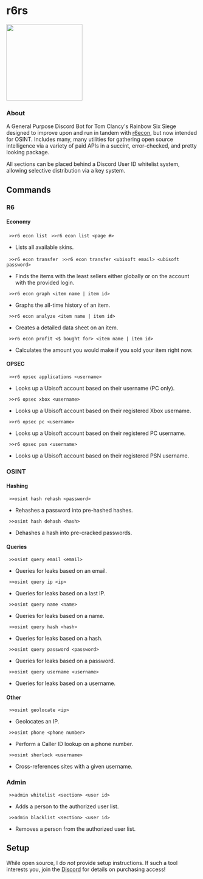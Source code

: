 # r6rs
<img src="https://github.com/hiibolt/hiibolt/assets/91273156/9528b9af-4166-4b51-b3f8-084d75dccc3b" width="200"/>

### About
A General Purpose Discord Bot for Tom Clancy's Rainbow Six Siege designed to improve upon and run in tandem with [r6econ](https://github.com/hiibolt/r6econ), but now intended for OSINT. Includes many, many utilities for gathering open source intelligence via a variety of paid APIs in a succint, error-checked, and pretty looking package.

All sections can be placed behind a Discord User ID whitelist system, allowing selective distribution via a key system.


## Commands

### R6

#### Economy

` >>r6 econ list`
` >>r6 econ list <page #>`
- Lists all available skins.

` >>r6 econ transfer`
` >>r6 econ transfer <ubisoft email> <ubisoft password>`
- Finds the items with the least sellers either globally or on the account with the provided login.

` >>r6 econ graph <item name | item id>`
- Graphs the all-time history of an item.

` >>r6 econ analyze <item name | item id>`
- Creates a detailed data sheet on an item.

` >>r6 econ profit <$ bought for> <item name | item id>`
- Calculates the amount you would make if you sold your item right now.

#### OPSEC

` >>r6 opsec applications <username>`
- Looks up a Ubisoft account based on their username (PC only).

` >>r6 opsec xbox <username>`
- Looks up a Ubisoft account based on their registered Xbox username.

` >>r6 opsec pc <username>`
- Looks up a Ubisoft account based on their registered PC username.

` >>r6 opsec psn <username>`
- Looks up a Ubisoft account based on their registered PSN username.

### OSINT

#### Hashing

` >>osint hash rehash <password>`
- Rehashes a password into pre-hashed hashes.

` >>osint hash dehash <hash>`
- Dehashes a hash into pre-cracked passwords.

#### Queries

` >>osint query email <email>`
- Queries for leaks based on an email.

` >>osint query ip <ip>`
- Queries for leaks based on a last IP.

` >>osint query name <name>`
- Queries for leaks based on a name.

` >>osint query hash <hash>`
- Queries for leaks based on a hash.

` >>osint query password <password>`
- Queries for leaks based on a password.

` >>osint query username <username>`
- Queries for leaks based on a username.

#### Other

` >>osint geolocate <ip>`
- Geolocates an IP.

` >>osint phone <phone number>`
- Perform a Caller ID lookup on a phone number.

` >>osint sherlock <username>`
- Cross-references sites with a given username.

### Admin

` >>admin whitelist <section> <user id>`
- Adds a person to the authorized user list.

` >>admin blacklist <section> <user id>`
- Removes a person from the authorized user list.


## Setup
While open source, I do *not* provide setup instructions. If such a tool interests you, join the [Discord](https://discord.gg/ENGqjywsbm) for details on purchasing access!